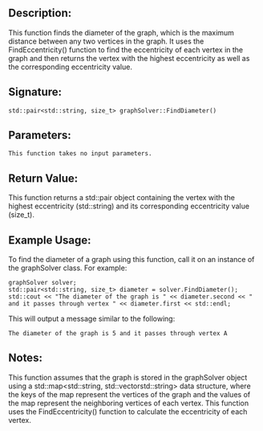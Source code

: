 ## Description:
This function finds the diameter of the graph, which is the maximum distance between any two vertices in the graph. It uses the FindEccentricity() function to find the eccentricity of each vertex in the graph and then returns the vertex with the highest eccentricity as well as the corresponding eccentricity value.

## Signature:
```
std::pair<std::string, size_t> graphSolver::FindDiameter()
```

## Parameters:
``` This function takes no input parameters. ```

## Return Value:
This function returns a std::pair object containing the vertex with the highest eccentricity (std::string) and its corresponding eccentricity value (size_t).

## Example Usage:
To find the diameter of a graph using this function, call it on an instance of the graphSolver class. For example:

````
graphSolver solver;
std::pair<std::string, size_t> diameter = solver.FindDiameter();
std::cout << "The diameter of the graph is " << diameter.second << " and it passes through vertex " << diameter.first << std::endl;
````
This will output a message similar to the following:

```The diameter of the graph is 5 and it passes through vertex A```

## Notes:

This function assumes that the graph is stored in the graphSolver object using a std::map<std::string, std::vectorstd::string> data structure, where the keys of the map represent the vertices of the graph and the values of the map represent the neighboring vertices of each vertex.
This function uses the FindEccentricity() function to calculate the eccentricity of each vertex.


